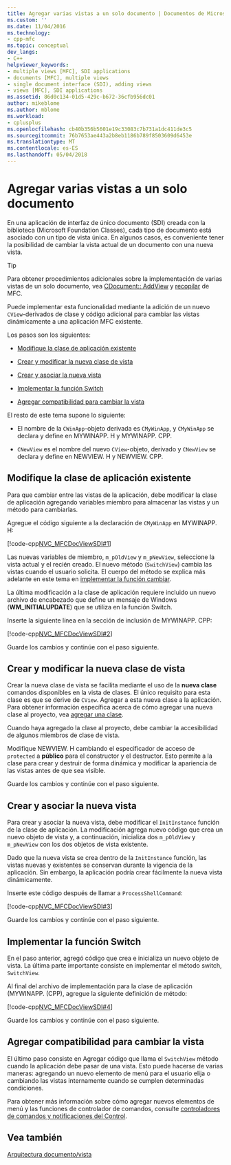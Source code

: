 ```yaml
---
title: Agregar varias vistas a un solo documento | Documentos de Microsoft
ms.custom: ''
ms.date: 11/04/2016
ms.technology:
- cpp-mfc
ms.topic: conceptual
dev_langs:
- C++
helpviewer_keywords:
- multiple views [MFC], SDI applications
- documents [MFC], multiple views
- single document interface (SDI), adding views
- views [MFC], SDI applications
ms.assetid: 86d0c134-01d5-429c-b672-36cfb956dc01
author: mikeblome
ms.author: mblome
ms.workload:
- cplusplus
ms.openlocfilehash: cb40b356b5601e19c33083c7b731a1dc411de3c5
ms.sourcegitcommit: 76b7653ae443a2b8eb1186b789f8503609d6453e
ms.translationtype: MT
ms.contentlocale: es-ES
ms.lasthandoff: 05/04/2018
---
```

# <a name="adding-multiple-views-to-a-single-document"></a>Agregar varias vistas a un solo documento
En una aplicación de interfaz de único documento (SDI) creada con la biblioteca (Microsoft Foundation Classes), cada tipo de documento está asociado con un tipo de vista única. En algunos casos, es conveniente tener la posibilidad de cambiar la vista actual de un documento con una nueva vista.  
  
> [!TIP]
>  Para obtener procedimientos adicionales sobre la implementación de varias vistas de un solo documento, vea [CDocument:: AddView](../mfc/reference/cdocument-class.md#addview) y [recopilar](../visual-cpp-samples.md) de MFC.  
  
 Puede implementar esta funcionalidad mediante la adición de un nuevo `CView`-derivados de clase y código adicional para cambiar las vistas dinámicamente a una aplicación MFC existente.  
  
 Los pasos son los siguientes:  
  
-   [Modifique la clase de aplicación existente](#vcconmodifyexistingapplicationa1)  
  
-   [Crear y modificar la nueva clase de vista](#vcconnewviewclassa2)  
  
-   [Crear y asociar la nueva vista](#vcconattachnewviewa3)  
  
-   [Implementar la función Switch](#vcconswitchingfunctiona4)  
  
-   [Agregar compatibilidad para cambiar la vista](#vcconswitchingtheviewa5)  
  
 El resto de este tema supone lo siguiente:  
  
-   El nombre de la `CWinApp`-objeto derivada es `CMyWinApp`, y `CMyWinApp` se declara y define en MYWINAPP. H y MYWINAPP. CPP.  
  
-   `CNewView` es el nombre del nuevo `CView`-objeto, derivado y `CNewView` se declara y define en NEWVIEW. H y NEWVIEW. CPP.  
  
##  <a name="vcconmodifyexistingapplicationa1"></a> Modifique la clase de aplicación existente  
 Para que cambiar entre las vistas de la aplicación, debe modificar la clase de aplicación agregando variables miembro para almacenar las vistas y un método para cambiarlas.  
  
 Agregue el código siguiente a la declaración de `CMyWinApp` en MYWINAPP. H:  
  
 [!code-cpp[NVC_MFCDocViewSDI#1](../mfc/codesnippet/cpp/adding-multiple-views-to-a-single-document_1.h)]  
  
 Las nuevas variables de miembro, `m_pOldView` y `m_pNewView`, seleccione la vista actual y el recién creado. El nuevo método (`SwitchView`) cambia las vistas cuando el usuario solicita. El cuerpo del método se explica más adelante en este tema en [implementar la función cambiar](#vcconswitchingfunctiona4).  
  
 La última modificación a la clase de aplicación requiere incluido un nuevo archivo de encabezado que define un mensaje de Windows (**WM_INITIALUPDATE**) que se utiliza en la función Switch.  
  
 Inserte la siguiente línea en la sección de inclusión de MYWINAPP. CPP:  
  
 [!code-cpp[NVC_MFCDocViewSDI#2](../mfc/codesnippet/cpp/adding-multiple-views-to-a-single-document_2.cpp)]  
  
 Guarde los cambios y continúe con el paso siguiente.  
  
##  <a name="vcconnewviewclassa2"></a> Crear y modificar la nueva clase de vista  
 Crear la nueva clase de vista se facilita mediante el uso de la **nueva clase** comandos disponibles en la vista de clases. El único requisito para esta clase es que se derive de `CView`. Agregar a esta nueva clase a la aplicación. Para obtener información específica acerca de cómo agregar una nueva clase al proyecto, vea [agregar una clase](../ide/adding-a-class-visual-cpp.md).  
  
 Cuando haya agregado la clase al proyecto, debe cambiar la accesibilidad de algunos miembros de clase de vista.  
  
 Modifique NEWVIEW. H cambiando el especificador de acceso de `protected` a **público** para el constructor y el destructor. Esto permite a la clase para crear y destruir de forma dinámica y modificar la apariencia de las vistas antes de que sea visible.  
  
 Guarde los cambios y continúe con el paso siguiente.  
  
##  <a name="vcconattachnewviewa3"></a> Crear y asociar la nueva vista  
 Para crear y asociar la nueva vista, debe modificar el `InitInstance` función de la clase de aplicación. La modificación agrega nuevo código que crea un nuevo objeto de vista y, a continuación, inicializa dos `m_pOldView` y `m_pNewView` con los dos objetos de vista existente.  
  
 Dado que la nueva vista se crea dentro de la `InitInstance` función, las vistas nuevas y existentes se conservan durante la vigencia de la aplicación. Sin embargo, la aplicación podría crear fácilmente la nueva vista dinámicamente.  
  
 Inserte este código después de llamar a `ProcessShellCommand`:  
  
 [!code-cpp[NVC_MFCDocViewSDI#3](../mfc/codesnippet/cpp/adding-multiple-views-to-a-single-document_3.cpp)]  
  
 Guarde los cambios y continúe con el paso siguiente.  
  
##  <a name="vcconswitchingfunctiona4"></a> Implementar la función Switch  
 En el paso anterior, agregó código que crea e inicializa un nuevo objeto de vista. La última parte importante consiste en implementar el método switch, `SwitchView`.  
  
 Al final del archivo de implementación para la clase de aplicación (MYWINAPP. (CPP), agregue la siguiente definición de método:  
  
 [!code-cpp[NVC_MFCDocViewSDI#4](../mfc/codesnippet/cpp/adding-multiple-views-to-a-single-document_4.cpp)]  
  
 Guarde los cambios y continúe con el paso siguiente.  
  
##  <a name="vcconswitchingtheviewa5"></a> Agregar compatibilidad para cambiar la vista  
 El último paso consiste en Agregar código que llama el `SwitchView` método cuando la aplicación debe pasar de una vista. Esto puede hacerse de varias maneras: agregando un nuevo elemento de menú para el usuario elija o cambiando las vistas internamente cuando se cumplen determinadas condiciones.  
  
 Para obtener más información sobre cómo agregar nuevos elementos de menú y las funciones de controlador de comandos, consulte [controladores de comandos y notificaciones del Control](../mfc/handlers-for-commands-and-control-notifications.md).  
  
## <a name="see-also"></a>Vea también  
 [Arquitectura documento/vista](../mfc/document-view-architecture.md)


